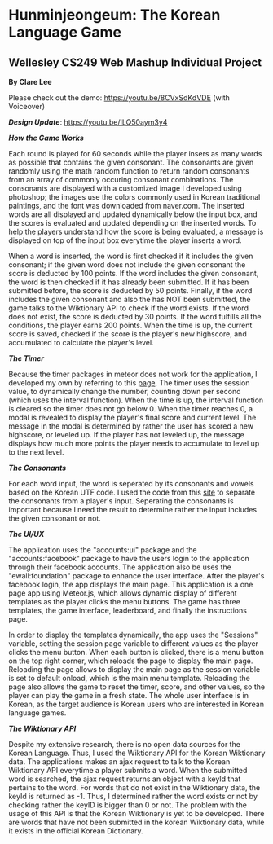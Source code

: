 # Hunminjeongeum: The Korean Language Game
## Wellesley CS249 Web Mashup Individual Project

**By Clare Lee**

Please check out the demo: https://youtu.be/8CVxSdKdVDE (with Voiceover)

**_Design Update_**: https://youtu.be/ILQ50aym3y4


**_How the Game Works_**

Each round is played for 60 seconds while the player insers as many words as possible that contains the given consonant. The consonants are given randomly using the math random function to return random consonants from an array of commonly occuring consonant combinations. The consonants are displayed with a customized image I developed using photoshop; the images use the colors commonly used in Korean traditional paintings, and the font was downloaded from naver.com. The inserted words are all displayed and updated dynamically below the input box, and the scores is evaluated and updated depending on the inserted words. To help the players understand how the score is being evaluated, a message is displayed on top of the input box everytime the player inserts a word. 

When a word is inserted, the word is first checked if it includes the given consonant; if the given word does not include the given consonant the score is deducted by 100 points. If the word includes the given consonant, the word is then checked if it has already been submitted. If it has been submitted before, the score is deducted by 50 points. Finally, if the word includes the given consonant and also the has NOT been submitted, the game talks to the Wiktionary API to check if the word exists. If the word does not exist, the score is deducted by 30 points. If the word fulfills all the conditions, the player earns 200 points. When the time is up, the current score is saved, checked if the score is the player's new highscore, and accumulated to calculate the player's level.



**_The Timer_**

Because the timer packages in meteor does not work for the application, I developed my own by referring to this [page](https://stackoverflow.com/questions/15229141/simple-timer-in-meteor-js). The timer uses the session value, to dynamically change the number, counting down per second (which uses the interval function). When the time is up, the interval function is cleared so the timer does not go below 0. When the timer reaches 0, a modal is revealed to display the player's final score and current level. The message in the modal is determined by rather the user has scored a new highscore, or leveled up. If the player has not leveled up, the message displays how much more points the player needs to accumulate to level up to the next level.



**_The Consonants_**

For each word input, the word is seperated by its consonants and vowels based on the Korean UTF code. I used the code from this [site](http://zetawiki.com/wiki/UTF-8_%ED%95%9C%EA%B8%80_%EC%B4%88%EC%84%B1_%EC%B6%94%EC%B6%9C_(%EC%9E%90%EB%B0%94%EC%8A%A4%ED%81%AC%EB%A6%BD%ED%8A%B8)) to separate the consonants from a player's input. Seperating the consonants is important because I need the result to determine rather the input includes the given consonant or not.



**_The UI/UX_**

The application uses the "accounts:ui" package and the "accounts:facebook" package to have the users login to the application through their facebook accounts. The application also be uses the "ewall:foundation" package to enhance the user interface. After the player's facebook login, the app displays the main page. This application is a one page app using Meteor.js, which allows dynamic display of different templates as the player clicks the menu buttons. The game has three templates, the game interface, leaderboard, and finally the instructions page.

In order to display the templates dynamically, the app uses the "Sessions" variable, setting the session page variable to different values as the player clicks the menu button. When each button is clicked, there is a menu button on the top right corner, which reloads the page to display the main page. Reloading the page allows to display the main page as the session variable is set to default onload, which is the main menu template. Reloading the page also allows the game to reset the timer, score, and other values, so the player can play the game in a fresh state. The whole user interface is in Korean, as the target audience is Korean users who are interested in Korean language games.



**_The Wiktionary API_**

Despite my extensive research, there is no open data sources for the Korean Language. Thus, I used the Wiktionary API for the Korean Wiktionary data. The applications makes an ajax request to talk to the Korean Wiktionary API everytime a player submits a word. When the submitted word is searched, the ajax request returns an object with a keyId that pertains to the word. For words that do not exist in the Wiktionary data, the keyId is returned as -1. Thus, I determined rather the word exists or not by checking rather the keyID is bigger than 0 or not. The problem with the usage of this API is that the Korean Wiktionary is yet to be developed. There are words that have not been submitted in the korean Wiktionary data, while it exists in the official Korean Dictionary. 
